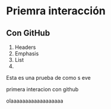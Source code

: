 # Priemra interacción
## **Con GitHub**

1. Headers 
2. Emphasis 
3. List 
4. 

Esta es una prueba de como s eve 

primera interacion con github 



olaaaaaaaaaaaaaaaaaa
